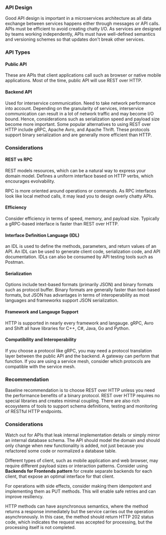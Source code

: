 ### API Design

Good API design is important in a microservices architecture as all data exchange between services happens either through messages or API calls. APIs must be efficient to avoid creating chatty I/O. As services are designed by teams working independently, APIs must have well-defined semantics and versioning schemes so that updates don't break other services.

### API Types

#### Public API 

These are APIs that client applications call such as browser or native mobile applications. Most of the time, public API will use REST over HTTP. 

#### Backend API

Used for interservice communication. Need to take network performance into account. Depending on the granularity of services, interservice communication can result in a lot of network traffic and may become I/O bound. Hence, considerations such as serialization speed and payload size become more important. Some popular alternatives to using REST over HTTP include gRPC, Apache Avro, and Apache Thrift. These protocols support binary serialization and are generally more efficient than HTTP. 

### Considerations

#### REST vs RPC

REST models resources, which can be a natural way to express your domain model. Defines a uniform interface based on HTTP verbs, which encourages evolvability. 

RPC is more oriented around operations or commands. As RPC interfaces look like local method calls, it may lead you to design overly chatty APIs.

#### Efficiency

Consider efficiency in terms of speed, memory, and payload size. Typically a gRPC-based interface is faster than REST over HTTP.

#### Interface Definition Language (IDL)

an IDL is used to define the methods, parameters, and return values of an API. An IDL can be used to generate client code, serialization code, and API documentation. IDLs can also be consumed by API testing tools such as Postman. 

#### Serialization

Options include text-based formats (primarily JSON) and binary formats such as protocol buffer. Binary formats are generally faster than text-based formats, but JSON has advantages in terms of interoperability as most languages and frameworks support JSON serialization. 

#### Framework and Langauge Support

HTTP is supported in nearly every framework and langauge. gRPC, Avro and Shift all have libraries for C++, C#, Java, Go and Python.

#### Compatibility and Interoperability

If you choose a protocol like gRPC, you may need a protocol translation layer between the public API and the backend. A gateway can perform that function. If you are using a service mesh, consider which protocols are compatible with the service mesh. 

### Recommendation

Baseline recommendation is to choose REST over HTTP unless you need the performance benefits of a binary protocol. REST over HTTP requires no special libraries and creates minimal coupling. There are also rich ecosystems of tools to support schema definitions, testing and monitoring of RESTful HTTP endpoints. 

### Considerations

Watch out for APIs that leak internal implementation details or simply mirror an internal database schema. The API should model the domain and should only change when new functionality is added, not just because you refactored some code or normalized a database table.

Different types of client, such as mobile application and web browser, may require different payload sizes or interaction patterns. Consider using **Backends for Frontends pattern** for create separate backends for each client, that expose an optimal interface for that client.

For operations with side effects, consider making them idempotent and implementing them as PUT methods. This will enable safe retries and can improve resiliency. 

HTTP methods can have asynchronous semantics, where the method returns a response immediately but the service carries out the operation asynchronously. In this case, the method should return HTTP 202 status code, which indicates the request was accepted for processing, but the processing itself is not completed.
